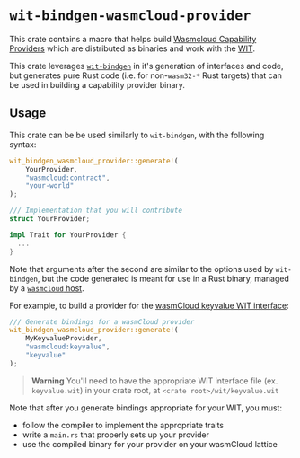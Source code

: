 # `wit-bindgen-wasmcloud-provider`

This crate contains a macro that helps build [Wasmcloud Capability Providers][wasmcloud-capability-providers] which are distributed as binaries and work with the [WIT][wit].

This crate leverages [`wit-bindgen`][wit-bindgen] in it's generation of interfaces and code, but generates pure Rust code (i.e. for non-`wasm32-*` Rust targets) that can be used in building a capability provider binary.

## Usage

This crate can be be used similarly to `wit-bindgen`, with the following syntax:

```rust
wit_bindgen_wasmcloud_provider::generate!(
    YourProvider,
    "wasmcloud:contract",
    "your-world"
);

/// Implementation that you will contribute
struct YourProvider;

impl Trait for YourProvider {
  ...
}
```

Note that arguments after the second are similar to the options used by `wit-bindgen`, but the code generated is meant for use in a Rust binary, managed by a [`wasmcloud` host][wasmcloud-host].

For example, to build a provider for the [wasmCloud keyvalue WIT interface][wasmcloud-keyvalue]:

```rust
/// Generate bindings for a wasmCloud provider
wit_bindgen_wasmcloud_provider::generate!(
    MyKeyvalueProvider,
    "wasmcloud:keyvalue",
    "keyvalue"
);
```

> **Warning**
> You'll need to have the appropriate WIT interface file (ex. `keyvalue.wit`) in your crate root, at `<crate root>/wit/keyvalue.wit`

Note that after you generate bindings appropriate for your WIT, you must:

- follow the compiler to implement the appropriate traits
- write a `main.rs` that properly sets up your provider
- use the compiled binary for your provider on your wasmCloud lattice

[wit-bindgen]: https://github.com/bytecodealliance/wit-bindgen
[wasmcloud-capability-providers]: https://wasmcloud.com/docs/fundamentals/capabilities/
[wit]: https://github.com/WebAssembly/component-model/blob/main/design/mvp/WIT.md
[wasmcloud-keyvalue]: https://github.com/wasmCloud/interfaces/blob/main/wit/keyvalue.wit
[wasmcloud-host]: https://github.com/wasmCloud/wasmCloud

